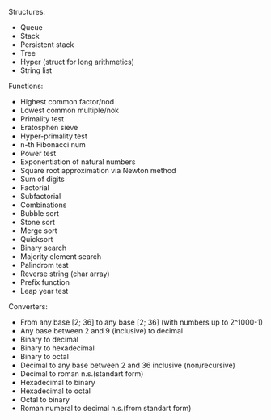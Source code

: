 Structures:  
- Queue
- Stack
- Persistent stack
- Tree
- Hyper (struct for long arithmetics)
- String list

Functions:
- Highest common factor/nod
- Lowest common multiple/nok
- Primality test
- Eratosphen sieve
- Hyper-primality test
- n-th Fibonacci num
- Power test
- Exponentiation of natural numbers
- Square root approximation via Newton method
- Sum of digits
- Factorial
- Subfactorial
- Combinations
- Bubble sort
- Stone sort
- Merge sort
- Quicksort
- Binary search
- Majority element search
- Palindrom test
- Reverse string (char array)
- Prefix function
- Leap year test

Converters:
- From any base [2; 36] to any base [2; 36] (with numbers up to 2^1000-1)
- Any base between 2 and 9 (inclusive) to decimal
- Binary to decimal
- Binary to hexadecimal
- Binary to octal
- Decimal to any base between 2 and 36 inclusive (non/recursive)
- Decimal to roman n.s.(standart form)
- Hexadecimal to binary
- Hexadecimal to octal
- Octal to binary
- Roman numeral to decimal n.s.(from standart form)
